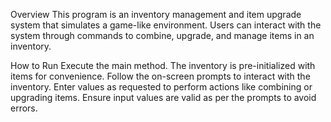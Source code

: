 Overview
This program is an inventory management and item upgrade system that simulates a game-like environment. Users can interact with the system through commands to combine, upgrade, and manage items in an inventory.

How to Run
Execute the main method. The inventory is pre-initialized with items for convenience.
Follow the on-screen prompts to interact with the inventory. Enter values as requested to perform actions like combining or upgrading items.
Ensure input values are valid as per the prompts to avoid errors.
